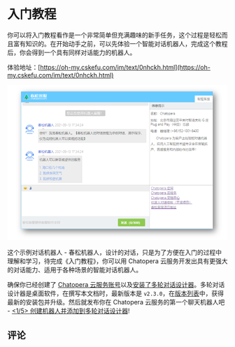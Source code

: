 # 入门教程

你可以将入门教程看作是一个非常简单但充满趣味的新手任务，这个过程是轻松而且富有知识的。在开始动手之前，可以先体验一个智能对话机器人，完成这个教程后，你会得到一个具有同样对话能力的机器人。

体验地址：[https://oh-my.cskefu.com/im/text/0nhckh.html](https://oh-my.cskefu.com/im/text/0nhckh.html)

<img width="800" src="../../../images/products/platform/screenshot-20210913-173454.png"/>

这个示例对话机器人 - 春松机器人，设计的对话，只是为了方便在入门的过程中理解和学习，待完成《入门教程》，你可以用 Chatopera 云服务开发出具有更强大的对话能力、适用于各种场景的智能对话机器人。

确保你已经创建了 [Chatopera 云服务账号](../first-steps/account.md)以及[安装了多轮对话设计器](../first-steps/cde.md)。多轮对话设计器是桌面软件，在撰写本文档时，最新版本是 `v2.3.0`，在[版本列表](../first-steps/cde.md#安装)中，获得最新的安装包并升级。然后就发布你在 Chatopera 云服务的第一个聊天机器人吧 - [<1/5> 创建机器人并添加到多轮对话设计器](1-create-bot.md)!

## 评论

<script src="https://utteranc.es/client.js"
        repo="chatopera/docs"
        issue-term="pathname"
        label="Comment"
        theme="github-light"
        crossorigin="anonymous"
        async>
</script>
